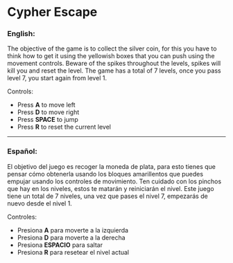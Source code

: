 # Cypher Escape
### English:
The objective of the game is to collect the silver coin, for this you have to think how to get it using the yellowish boxes that you can push using the movement controls. Beware of the spikes throughout the levels, spikes will kill you and reset the level. The game has a total of 7 levels, once you pass level 7, you start again from level 1.

Controls:
- Press **A** to move left
- Press **D** to move right
- Press **SPACE** to jump
- Press **R** to reset the current level

------------

### Español:
El objetivo del juego es recoger la moneda de plata, para esto tienes que pensar cómo obtenerla usando los bloques amarillentos que puedes empujar usando los controles de movimiento. Ten cuidado con los pinchos que hay en los niveles, estos te matarán y reiniciarán el nivel. Este juego tiene un total de 7 niveles, una vez que pases el nivel 7, empezarás de nuevo desde el nivel 1.

Controles:
- Presiona **A** para moverte a la izquierda
- Presiona **D** para moverte a la derecha
- Presiona **ESPACIO** para saltar
- Presiona **R** para resetear el nivel actual